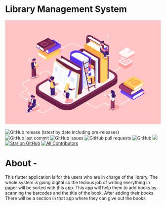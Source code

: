 
# Library Management System

![Banner](https://github.com/Sayak11/Libaray-Management-System-Flutter/blob/master/online_library%402x.png)


![GitHub release (latest by date including pre-releases)](https://img.shields.io/github/v/release/sayannath/Libaray-Management-System-Flutter?include_prereleases)
![GitHub last commit](https://img.shields.io/github/last-commit/sayannath/Libaray-Management-System-Flutter)
![GitHub issues](https://img.shields.io/github/issues-raw/sayannath/Libaray-Management-System-Flutter)
![GitHub pull requests](https://img.shields.io/github/issues-pr/sayannath/Libaray-Management-System-Flutter)
![GitHub](https://img.shields.io/github/license/sayannath/Libaray-Management-System-Flutter)
   </a>
    <!-- API -->
    <a href="https://android-arsenal.com/api?level=28">
        <img src="https://img.shields.io/badge/API-28%2B-orange.svg?style=flat"/>
    </a>
    [![Star on GitHub](https://img.shields.io/github/stars/sayannath/Libaray-Management-System-Flutter.svg?style=social)](https://github.com/all-contributors/all-contributors/stargazers)
    [![All Contributors](https://img.shields.io/badge/all_contributors-9-orange.svg?style=flat-square)](#contributors-)




# About -
This flutter application is for the users who are in charge of the library. The whole system is
going digital so the tedious job of writing everything in paper will be sorted with this app. This
app will help them to add books by scanning the barcodes and the title of the book. After
adding their books. There will be a section in that app where they can give out the books.






